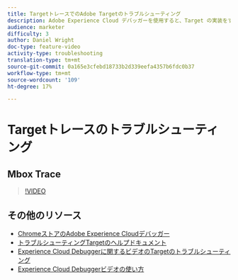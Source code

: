 ```yaml
---
title: TargetトレースでのAdobe Targetのトラブルシューティング
description: Adobe Experience Cloud デバッガーを使用すると、Target の実装をすばやく簡単に理解できます。Experience Cloudに対する認証方法、および強力なTargetトレースツールを使用して、アクティビティとオーディエンスの資格、および訪問者プロファイルを検査する方法について説明します。
audience: marketer
difficulty: 3
author: Daniel Wright
doc-type: feature-video
activity-type: troubleshooting
translation-type: tm+mt
source-git-commit: 0a165e3cfebd18733b2d339eefa4357b6fdc0b37
workflow-type: tm+mt
source-wordcount: '109'
ht-degree: 17%

---
```



# Targetトレースのトラブルシューティング

## Mbox Trace

>[!VIDEO](https://video.tv.adobe.com/v/23113/?quality=12)

## その他のリソース

* [ChromeストアのAdobe Experience Cloudデバッガー](https://chrome.google.com/webstore/detail/adobe-experience-cloud-de/ocdmogmohccmeicdhlhhgepeaijenapj)
* [トラブルシューティングTargetのヘルプドキュメント](https://docs.adobe.com/content/help/en/target/using/troubleshoot/troubleshooting-target.html)
* [Experience Cloud Debuggerに関するビデオのTargetのトラブルシューティング](troubleshoot-with-the-experience-cloud-debugger.md)
* [Experience Cloud Debuggerビデオの使い方](https://docs.adobe.com/content/help/en/core-services-learn/tutorials/debugger/use-the-experience-cloud-debugger.html)